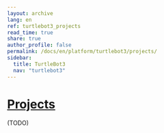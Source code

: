```yaml
---
layout: archive
lang: en
ref: turtlebot3_projects
read_time: true
share: true
author_profile: false
permalink: /docs/en/platform/turtlebot3/projects/
sidebar:
  title: TurtleBot3
  nav: "turtlebot3"
---
```


<div style="counter-reset: h1 19"></div>

# [Projects](#projects)
(TODO)
